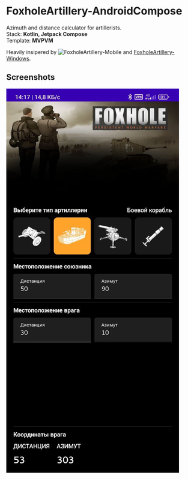 # FoxholeArtillery-AndroidCompose
Azimuth and distance calculator for artillerists. </br>
Stack: **Kotlin, Jetpack Compose** </br>
Template: **MVPVM**

Heavily insipered by ![FoxholeArtillery-Mobile](https://github.com/XeniacDev/FoxholeArtillery-mobile) and [FoxholeArtillery-Windows](https://github.com/XeniacDev/FoxholeArtillery-Windows).

## Screenshots

![demo1](https://github.com/Flexlug/FoxholeArtillery-AndroidCompose/blob/master/demo/1.jpg?raw=true)
